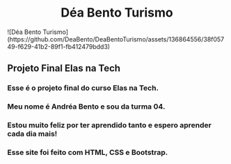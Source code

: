 <h1 align="center"> Déa Bento Turismo </h1>
![Déa Bento Turismo](https://github.com/DeaBento/DeaBentoTurismo/assets/136864556/38f05749-f629-41b2-89f1-fb412479bdd3)

<p></p>
<h2>Projeto Final Elas na Tech</h2>
<p></p>
<h3>Esse é o projeto final do curso Elas na Tech.</h3>
<h3>Meu nome é Andréa Bento e sou da turma 04.</h3>
<h3>Estou muito feliz por ter aprendido tanto e espero aprender cada dia mais!</h3>
<h3>Esse site foi feito com HTML, CSS e Bootstrap.</h3>
<h3></h3>
